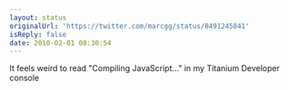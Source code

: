 ```yaml
---
layout: status
originalUrl: 'https://twitter.com/marcgg/status/8491245841'
isReply: false
date: 2010-02-01 08:30:54
---
```


It feels weird to read "Compiling JavaScript..." in my Titanium Developer console
